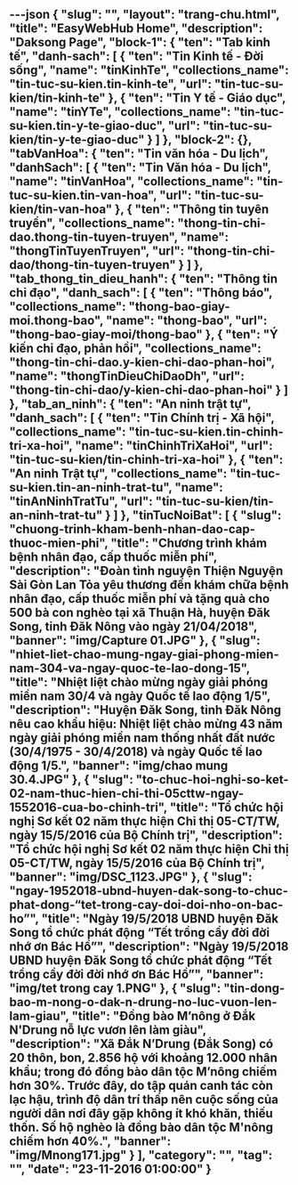 ---json
{
    "slug": "",
    "layout": "trang-chu.html",
    "title": "EasyWebHub Home",
    "description": "Daksong Page",
    "block-1": {
        "ten": "Tab kinh tế",
        "danh-sach": [
            {
                "ten": "Tin Kinh tế - Đời sống",
                "name": "tinKinhTe",
                "collections_name": "tin-tuc-su-kien.tin-kinh-te",
                "url": "tin-tuc-su-kien/tin-kinh-te"
            },
            {
                "ten": "Tin Y tế - Giáo dục",
                "name": "tinYTe",
                "collections_name": "tin-tuc-su-kien.tin-y-te-giao-duc",
                "url": "tin-tuc-su-kien/tin-y-te-giao-duc"
            }
        ]
    },
    "block-2": {},
    "tabVanHoa": {
        "ten": "Tin văn hóa - Du lịch",
        "danhSach": [
            {
                "ten": "Tin Văn hóa - Du lịch",
                "name": "tinVanHoa",
                "collections_name": "tin-tuc-su-kien.tin-van-hoa",
                "url": "tin-tuc-su-kien/tin-van-hoa"
            },
            {
                "ten": "Thông tin tuyên truyền",
                "collections_name": "thong-tin-chi-dao.thong-tin-tuyen-truyen",
                "name": "thongTinTuyenTruyen",
                "url": "thong-tin-chi-dao/thong-tin-tuyen-truyen"
            }
        ]
    },
    "tab_thong_tin_dieu_hanh": {
        "ten": "Thông tin chỉ đạo",
        "danh_sach": [
            {
                "ten": "Thông báo",
                "collections_name": "thong-bao-giay-moi.thong-bao",
                "name": "thong-bao",
                "url": "thong-bao-giay-moi/thong-bao"
            },
            {
                "ten": "Ý kiến chỉ đạo, phản hồi",
                "collections_name": "thong-tin-chi-dao.y-kien-chi-dao-phan-hoi",
                "name": "thongTinDieuChiDaoDh",
                "url": "thong-tin-chi-dao/y-kien-chi-dao-phan-hoi"
            }
        ]
    },
    "tab_an_ninh": {
        "ten": "An ninh trật tự",
        "danh_sach": [
            {
                "ten": "Tin Chính trị - Xã hội",
                "collections_name": "tin-tuc-su-kien.tin-chinh-tri-xa-hoi",
                "name": "tinChinhTriXaHoi",
                "url": "tin-tuc-su-kien/tin-chinh-tri-xa-hoi"
            },
            {
                "ten": "An ninh Trật tự",
                "collections_name": "tin-tuc-su-kien.tin-an-ninh-trat-tu",
                "name": "tinAnNinhTratTu",
                "url": "tin-tuc-su-kien/tin-an-ninh-trat-tu"
            }
        ]
    },
    "tinTucNoiBat": [
        {
            "slug": "chuong-trinh-kham-benh-nhan-dao-cap-thuoc-mien-phi",
            "title": "Chương trình khám bệnh nhân đạo, cấp thuốc miễn phí",
            "description": "Đoàn tình nguyện  Thiện Nguyện Sài Gòn  Lan Tỏa yêu thương đến khám chữa bệnh nhân đạo, cấp thuốc miễn phí và tặng quà cho 500 bà con nghèo tại xã Thuận Hà, huyện Đăk Song, tỉnh Đăk Nông vào ngày 21/04/2018",
            "banner": "img/Capture 01.JPG"
        },
        {
            "slug": "nhiet-liet-chao-mung-ngay-giai-phong-mien-nam-304-va-ngay-quoc-te-lao-dong-15",
            "title": "Nhiệt liệt chào mừng ngày giải phóng miền nam 30/4 và ngày Quốc tế lao động 1/5",
            "description": "Huyện Đăk Song, tỉnh Đăk Nông nêu cao khẩu hiệu: Nhiệt liệt chào mừng 43 năm ngày giải phóng miền nam thống nhất đất nước (30/4/1975 - 30/4/2018) và ngày Quốc tế lao động 1/5.",
            "banner": "img/chao mung 30.4.JPG"
        },
        {
            "slug": "to-chuc-hoi-nghi-so-ket-02-nam-thuc-hien-chi-thi-05cttw-ngay-1552016-cua-bo-chinh-tri",
            "title": "Tổ chức hội nghị Sơ kết 02 năm thực hiện  Chỉ thị 05-CT/TW, ngày 15/5/2016 của Bộ Chính trị",
            "description": "Tổ chức hội nghị Sơ kết 02 năm thực hiện Chỉ thị 05-CT/TW, ngày 15/5/2016 của Bộ Chính trị",
            "banner": "img/DSC_1123.JPG"
        },
        {
            "slug": "ngay-1952018-ubnd-huyen-dak-song-to-chuc-phat-dong-“tet-trong-cay-doi-doi-nho-on-bac-ho”",
            "title": "Ngày 19/5/2018 UBND huyện Đăk Song tổ chức phát động “Tết trồng cầy đời đời nhớ ơn Bác Hồ”",
            "description": "Ngày 19/5/2018 UBND huyện Đăk Song tổ chức phát động “Tết trồng cầy đời đời nhớ ơn Bác Hồ”",
            "banner": "img/tet trong cay 1.PNG"
        },
        {
            "slug": "tin-dong-bao-m-nong-o-dak-n-drung-no-luc-vuon-len-lam-giau",
            "title": "Đồng bào M’nông ở Đắk N'Drung nỗ lực vươn lên làm giàu",
            "description": "Xã Ðắk N’Drung (Ðắk Song) có 20 thôn, bon, 2.856 hộ với khoảng 12.000 nhân khẩu; trong đó đồng bào dân tộc M’nông chiếm hơn 30%. Trước đây, do tập quán canh tác còn lạc hậu, trình độ dân trí thấp nên cuộc sống của người dân nơi đây gặp không ít khó khăn, thiếu thốn. Số hộ nghèo là đồng bào dân tộc M'nông chiếm hơn 40%.",
            "banner": "img/Mnong171.jpg"
        }
    ],
    "category": "",
    "tag": "",
    "date": "23-11-2016 01:00:00"
}
---
